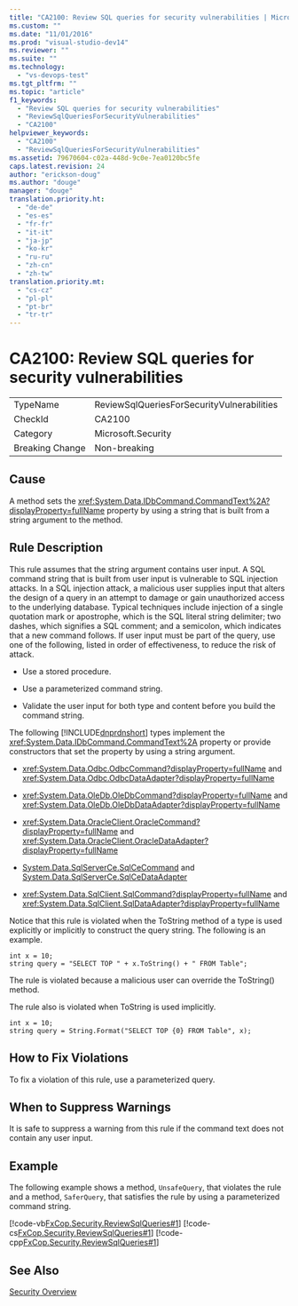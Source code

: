```yaml
---
title: "CA2100: Review SQL queries for security vulnerabilities | Microsoft Docs"
ms.custom: ""
ms.date: "11/01/2016"
ms.prod: "visual-studio-dev14"
ms.reviewer: ""
ms.suite: ""
ms.technology: 
  - "vs-devops-test"
ms.tgt_pltfrm: ""
ms.topic: "article"
f1_keywords: 
  - "Review SQL queries for security vulnerabilities"
  - "ReviewSqlQueriesForSecurityVulnerabilities"
  - "CA2100"
helpviewer_keywords: 
  - "CA2100"
  - "ReviewSqlQueriesForSecurityVulnerabilities"
ms.assetid: 79670604-c02a-448d-9c0e-7ea0120bc5fe
caps.latest.revision: 24
author: "erickson-doug"
ms.author: "douge"
manager: "douge"
translation.priority.ht: 
  - "de-de"
  - "es-es"
  - "fr-fr"
  - "it-it"
  - "ja-jp"
  - "ko-kr"
  - "ru-ru"
  - "zh-cn"
  - "zh-tw"
translation.priority.mt: 
  - "cs-cz"
  - "pl-pl"
  - "pt-br"
  - "tr-tr"
---
```

# CA2100: Review SQL queries for security vulnerabilities
|||  
|-|-|  
|TypeName|ReviewSqlQueriesForSecurityVulnerabilities|  
|CheckId|CA2100|  
|Category|Microsoft.Security|  
|Breaking Change|Non-breaking|  
  
## Cause  
 A method sets the <xref:System.Data.IDbCommand.CommandText%2A?displayProperty=fullName> property by using a string that is built from a string argument to the method.  
  
## Rule Description  
 This rule assumes that the string argument contains user input. A SQL command string that is built from user input is vulnerable to SQL injection attacks. In a SQL injection attack, a malicious user supplies input that alters the design of a query in an attempt to damage or gain unauthorized access to the underlying database. Typical techniques include injection of a single quotation mark or apostrophe, which is the SQL literal string delimiter; two dashes, which signifies a SQL comment; and a semicolon, which indicates that a new command follows. If user input must be part of the query, use one of the following, listed in order of effectiveness, to reduce the risk of attack.  
  
-   Use a stored procedure.  
  
-   Use a parameterized command string.  
  
-   Validate the user input for both type and content before you build the command string.  
  
 The following [!INCLUDE[dnprdnshort](../code-quality/includes/dnprdnshort_md.md)] types implement the <xref:System.Data.IDbCommand.CommandText%2A> property or provide constructors that set the property by using a string argument.  
  
-   <xref:System.Data.Odbc.OdbcCommand?displayProperty=fullName> and <xref:System.Data.Odbc.OdbcDataAdapter?displayProperty=fullName>  
  
-   <xref:System.Data.OleDb.OleDbCommand?displayProperty=fullName> and <xref:System.Data.OleDb.OleDbDataAdapter?displayProperty=fullName>  
  
-   <xref:System.Data.OracleClient.OracleCommand?displayProperty=fullName> and <xref:System.Data.OracleClient.OracleDataAdapter?displayProperty=fullName>  
  
-   [System.Data.SqlServerCe.SqlCeCommand](assetId:///System.Data.SqlServerCe.SqlCeCommand?qualifyHint=False&autoUpgrade=True) and  [System.Data.SqlServerCe.SqlCeDataAdapter](assetId:///System.Data.SqlServerCe.SqlCeDataAdapter?qualifyHint=False&autoUpgrade=True)  
  
-   <xref:System.Data.SqlClient.SqlCommand?displayProperty=fullName> and <xref:System.Data.SqlClient.SqlDataAdapter?displayProperty=fullName>  
  
 Notice that this rule is violated when the ToString method of a type is used explicitly or implicitly to construct the query string. The following is an example.  
  
```  
int x = 10;  
string query = "SELECT TOP " + x.ToString() + " FROM Table";  
```  
  
 The rule is violated because a malicious user can override the ToString() method.  
  
 The rule also is violated when ToString is used implicitly.  
  
```  
int x = 10;  
string query = String.Format("SELECT TOP {0} FROM Table", x);  
```  
  
## How to Fix Violations  
 To fix a violation of this rule, use a parameterized query.  
  
## When to Suppress Warnings  
 It is safe to suppress a warning from this rule if the command text does not contain any user input.  
  
## Example  
 The following example shows a method, `UnsafeQuery`, that violates the rule and a method, `SaferQuery`, that satisfies the rule by using a parameterized command string.  
  
 [!code-vb[FxCop.Security.ReviewSqlQueries#1](../code-quality/codesnippet/VisualBasic/ca2100-review-sql-queries-for-security-vulnerabilities_1.vb)]
 [!code-cs[FxCop.Security.ReviewSqlQueries#1](../code-quality/codesnippet/CSharp/ca2100-review-sql-queries-for-security-vulnerabilities_1.cs)]
 [!code-cpp[FxCop.Security.ReviewSqlQueries#1](../code-quality/codesnippet/CPP/ca2100-review-sql-queries-for-security-vulnerabilities_1.cpp)]  
  
## See Also  
 [Security Overview](../Topic/Security%20Overview2.md)